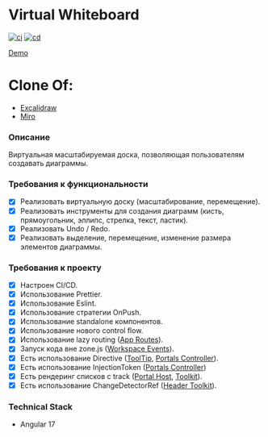 # Virtual Whiteboard

[![ci](https://github.com/enspour/virtual-whiteboard/actions/workflows/ci.yml/badge.svg)](https://github.com/enspour/virtual-whiteboard/actions/workflows/ci.yml)
[![cd](https://github.com/enspour/virtual-whiteboard/actions/workflows/cd.yml/badge.svg)](https://github.com/enspour/virtual-whiteboard/actions/workflows/cd.yml)

[Demo](https://enspour.github.io/virtual-whiteboard/workspace/online)

# Clone Of:

- [Excalidraw](https://excalidraw.com/)
- [Miro](https://miro.com/)

### Описание

Виртуальная масштабируемая доска, позволяющая пользователям создавать диаграммы.

### Требования к функциональности

- [x] Реализовать виртуальную доску (масштабирование, перемещение).
- [x] Реализовать инструменты для создания диаграмм (кисть, прямоугольник, эллипс, стрелка, текст, ластик).
- [x] Реализовать Undo / Redo.
- [x] Реализовать выделение, перемещение, изменение размера элементов диаграммы.

### Требования к проекту

- [x] Настроен CI/CD.
- [x] Использование Prettier.
- [x] Использование Eslint.
- [x] Использование стратегии OnPush.
- [x] Использование standalone компонентов.
- [x] Использование нового control flow.
- [x] Использование lazy routing ([App Routes](./src/app/app.routes.ts)).
- [x] Запуск кода вне zone.js ([Workspace Events](./src/modules/workspace/services/workspace/workspace-events.service.ts)).
- [x] Есть использование Directive ([ToolTip](./src/shared/components/ui/tooltip/tooltip.directive.ts), [Portals Controller](./src/shared/components/utils/portals/directives/portals-controller.directive.ts)).
- [x] Есть использование InjectionToken ([Portals Controller](./src/shared/components/utils/portals/directives/portals-controller.directive.ts))
- [x] Есть рендеринг списков с track ([Portal Host](./src/shared/components/utils//portals/components/portal-host/portal-host.component.html), [Toolkit](./src/modules/workspace/components/ui/header-toolkit/header-toolkit.component.html)).
- [x] Есть использование ChangeDetectorRef ([Header Toolkit](./src/modules/workspace/components/ui/header-toolkit/header-toolkit.component.ts)).

### Technical Stack

- Angular 17

